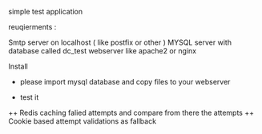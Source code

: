 simple test application 

reuqierments : 

Smtp server on localhost ( like postfix or other )
MYSQL server with database called dc_test
webserver like apache2 or nginx



Install
- please import mysql database and copy files to your webserver

- test it 


++ Redis caching falied attempts and compare from there the attempts
++ Cookie based attempt validations as fallback


